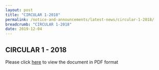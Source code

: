```yaml
---
layout: post
title: "CIRCULAR 1-2018"
permalink: /notice-and-announcements/latest-news/circular-1-2018/
breadcrumb: "CIRCULAR 1-2018"
date: 2019-12-04
---
```


CIRCULAR 1 - 2018
---
Please click [here](/files/page1.pdf) to view the document in PDF format 
